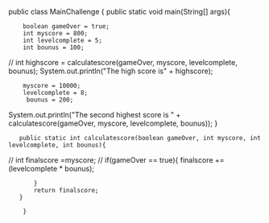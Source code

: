public class MainChallenge {
    public static void main(String[] args){

        boolean gameOver = true;
        int myscore = 800;
        int levelcomplete = 5;
        int bounus = 100;

//
      int highscore = calculatescore(gameOver, myscore, levelcomplete, bounus);
      System.out.println("The high score is" + highscore);

        myscore = 10000;
        levelcomplete = 8;
         bounus = 200;


System.out.println("The second highest score is " +
      calculatescore(gameOver, myscore, levelcomplete, bounus));
       }

       public static int calculatescore(boolean gameOver, int myscore, int levelcomplete, int bounus){

//
           int finalscore =myscore;
//
           if(gameOver == true){
               finalscore +=(levelcomplete * bounus);

           }
           return finalscore;
       }

        }


